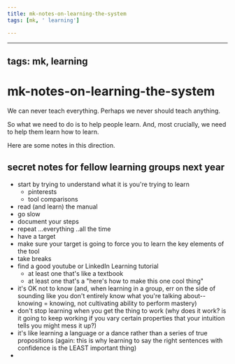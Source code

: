 ```yaml
---
title: mk-notes-on-learning-the-system
tags: [mk, ' learning']

---
```


---
tags: mk, learning
---

# mk-notes-on-learning-the-system

We can never teach everything. Perhaps we never should teach anything. 

So what we need to do is to help people learn. And, most crucially, we need to help them learn how to learn.

Here are some notes in this direction.

## secret notes for fellow learning groups next year

- start by trying to understand what it is you're trying to learn
    - pinterests
    - tool comparisons
- read (and learn) the manual
- go slow
- document your steps
- repeat ...everything ..all the time
- have a target
- make sure your target is going to force you to learn the key elements of the tool
- take breaks
- find a good youtube or LinkedIn Learning tutorial
    - at least one that's like a textbook
    - at least one that's a "here's how to make this one cool thing"
- it's OK not to know (and, when learning in a group, err on the side of sounding like you don't entirely know what you're talking about--knowing = knowing, not cultivating ability to perform mastery)
- don't stop learning when you get the thing to work (why does it work? is it going to keep working if you vary certain properties that your intuition tells you might mess it up?)
- it's like learning a language or a dance rather than a series of true propositions (again: this is why learning to say the right sentences with confidence is the LEAST important thing)
- 